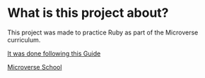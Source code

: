 # What is this project about?

This project was made to practice Ruby as part of the Microverse curriculum. 

[It was done following this Guide](http://tutorials.jumpstartlab.com/projects/blogger.html)

[Microverse School](https://www.microverse.org/)